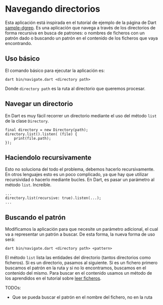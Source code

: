 # Navegando directorios

Esta aplicación está inspirada en el tutorial de ejemplo de la página de Dart
[sample-dgrep]. Es una aplicación que navega a través de los directorios de
forma recursiva en busca de patrones: o nombres de ficheros con un patrón
dado o buscando un patrón en el contenido de los ficheros que vaya encontrando.

## Uso básico

El comando básico para ejecutar la aplicación es:

    dart bin/navigate.dart <directory path>

Donde `directory path` es la ruta al directorio que queremos procesar.

## Navegar un directorio

En Dart es muy fácil recorrer un directorio mediante el uso del método `list`
de la clase `Directory`.

```
final directory = new Directory(path);
directory.list().listen( (file) {
    print(file.path);
});
```

## Haciendolo recursivamente

Esto no soluciona del todo el problema, debemos hacerlo recursivamente. En otros
lenguajes esto es un poco complicado, ya que hay que utilizar recursividad o
hacerlo mediante bucles. En Dart, es pasar un parámetro al método `list`.
Increíble.

```
...
directory.list(recursive: true).listen(...);
...
```

## Buscando el patrón

Modificamos la aplicación para que necesite un parámetro adicional, el cual va
a representar un patrón a buscar. De esta forma, la nueva forma de uso será:

    dart bin/navigate.dart <directory path> <pattern>

El método `list` lista las entidades del directorio (tantos directorios como
ficheros). Si es un directorio, pasamos al siguiente. Si es un fichero primero
buscamos el patrón en la ruta y si no lo encontramos, buscamos en el contenido
del mismo. Para buscar en el contenido usamos un método de los aprendidos en el
tutorial sobre [leer ficheros].





TODOs:
- Que se pueda buscar el patrón en el nombre del fichero, no en la ruta 



[sample-dgrep]: https://github.com/dart-lang/sample-dgrep
[leer ficheros]: ../reading-files
